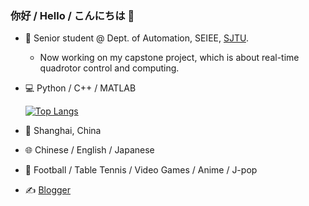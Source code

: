 ### 你好 / Hello / こんにちは 👋

<!--
**LeightonWang/LeightonWang** is a ✨ _special_ ✨ repository because its `README.md` (this file) appears on your GitHub profile.

Here are some ideas to get you started:

- 🔭 I’m a student in Dept. of Automation, SEIEE, SJTU
- 🌱 I’m currently learning machine learning, algorithm design and analysis, computer vision, control theory...
- 📫 You can contact me via wtrwang7@sjtu.edu.cn
- ⚡ Fun fact: ...
-->

- 🔭 Senior student @ Dept. of Automation, SEIEE, [SJTU](https://en.sjtu.edu.cn/).
  - Now working on my capstone project, which is about real-time quadrotor control and computing.
- 💻 Python / C++ / MATLAB
  
  [![Top Langs](https://github-readme-stats.vercel.app/api/top-langs/?username=LeightonWang&layout=compact&hide=html)](https://github.com/anuraghazra/github-readme-stats)
- 📍 Shanghai, China
- 🌐 Chinese / English / Japanese
- 🎪 Football / Table Tennis / Video Games / Anime / J-pop 
- ✍️ [Blogger](https://leightonwang.github.io)
